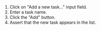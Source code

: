 1. Click on "Add a new task..." input field.
2. Enter a task name.
3. Click the "Add" button.
4. Assert that the new task appears in the list.